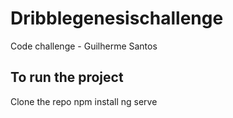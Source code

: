 # Dribblegenesischallenge

Code challenge - Guilherme Santos

## To run the project

Clone the repo
npm install
ng serve

